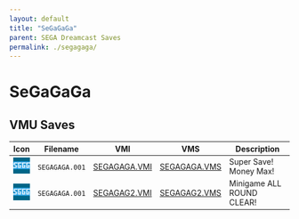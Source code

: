 ```yaml
---
layout: default
title: "SeGaGaGa"
parent: SEGA Dreamcast Saves
permalink: ./segagaga/
---
```

# SeGaGaGa

## VMU Saves

| Icon | Filename | VMI | VMS | Description |
|------|----------|-----|-----|-------------|
| ![SeGaGaGa](../icons/SEGAGAGA.001.GIF) | `SEGAGAGA.001` | [SEGAGAGA.VMI](SEGAGAGA.VMI) | [SEGAGAGA.VMS](SEGAGAGA.VMS) | Super Save! Money Max! |
| ![SeGaGaGa](../icons/SEGAGAGA.001.GIF) | `SEGAGAGA.001` | [SEGAGAG2.VMI](SEGAGAG2.VMI) | [SEGAGAG2.VMS](SEGAGAG2.VMS) | Minigame ALL ROUND CLEAR! |

